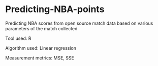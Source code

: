 # Predicting-NBA-points
Predicting NBA scores from open source match data based on various parameters of the match collected

Tool used: R

Algorithm used: Linear regression

Measurement metrics: MSE, SSE
